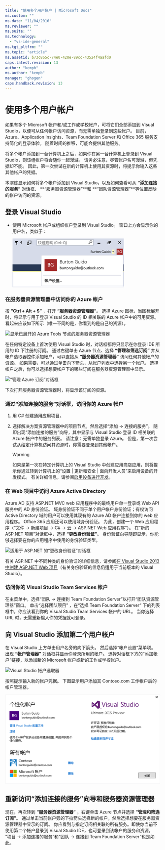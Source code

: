 ```yaml
---
title: "使用多个用户帐户 | Microsoft Docs"
ms.custom: ""
ms.date: "11/04/2016"
ms.reviewer: ""
ms.suite: ""
ms.technology: 
  - "vs-ide-general"
ms.tgt_pltfrm: ""
ms.topic: "article"
ms.assetid: b73c865c-74e0-420e-89cc-43524f4aafd0
caps.latest.revision: 13
author: "kempb"
ms.author: "kempb"
manager: "ghogen"
caps.handback.revision: 13
---
```

# <a name="work-with-multiple-user-accounts"></a>使用多个用户帐户
如果有多个 Microsoft 帐户和/或工作或学校帐户，可将它们全部添加到 Visual Studio，以便可从任何帐户访问资源，而无需单独登录到这些帐户。 目前，Azure、Application Insights、Team Foundation Server 和 Office 365 服务支持简化的登录体验。 随着时间的推移，可能会提供其他服务。

 将多个帐户添加到一台计算机上之后，如果你在另一台计算机上登录到 Visual Studio，则该组帐户将会随你一起漫游。 请务必注意，尽管帐户名可漫游，但凭据却不能。 因此，第一次尝试在新的计算机上使用其资源时，将提示你输入这些其他帐户的凭据。  

 本演练显示如何将多个帐户添加到 Visual Studio，以及如何查看可从 **“添加连接的服务”** 对话框、 **“服务器资源管理器”**和 **“团队资源管理器”**等位置反映的帐户访问的资源。  

## <a name="sign-in-to-visual-studio"></a>登录 Visual Studio  

- 使用 Microsoft 帐户或组织帐户登录到 Visual Studio。 窗口上方会显示你的用户名，类似于：  

     ![当前登录的用户](../ide/media/vs2015_username.png "VS2015_UserName")  

### <a name="access-your-azure-account-in-server-explorer"></a>在服务器资源管理器中访问你的 Azure 帐户  
 按 **“Ctrl + Alt + S”** ，打开 **“服务器资源管理器”**。 选择 Azure 图标，当图标展开时，将显示与用于登录 Visual Studio 的 ID 相关联的 Azure 帐户中的可用资源。 看起来应该如下所示（唯一不同的是，你看到的是自己的资源）。

 ![显示已展开的 Azure Tools 节点的服务器资源管理器](~/ide/media/vs2015_serverexplorer.png "VS2015_ServerExplorer")  

 在任何特定设备上首次使用 Visual Studio 时，对话框都将只显示在你登录 IDE 所用的 ID 下注册的订阅。 通过右键单击 Azure 节点、选择 **“管理和筛选订阅”** 并从帐户选取器控件添加帐户，可以直接从 **“服务器资源管理器”** 访问任何其他帐户的资源。 如果需要，可以通过单击向下箭头，从帐户列表中选择另一个帐户。 选择帐户之后，你可以选择想要帐户下的哪些订阅在服务器资源管理器中显示。  

 ![“管理 Azure 订阅”对话框](~/ide/media/vs2015_manage_subs.png "vs2015_manage_subs")  

 下次打开服务器资源管理器时，将显示该订阅的资源。  

### <a name="access-your-azure-account-via-add-connected-service-dialog"></a>通过“添加连接的服务”对话框，访问你的 Azure 帐户  

1.  用 C# 创建通用应用项目。  

2.  选择解决方案资源管理器中的项目节点，然后选择“添加 -> 连接的服务”。 随即出现“添加连接的服务”向导，其中显示与 Visual Studio 登录 ID 相关联的 Azure 帐户中的服务列表。 请注意：无需单独登录 Azure。 但是，第一次尝试从给定计算机访问其资源时，你需要登录到其他帐户。  

    > [!WARNING]
    >  如果是第一次在特定计算机上的 Visual Studio 中创建应用商店应用，则将提示你通过转到计算机上的“设置 | 更新和安全 | 面向开发人员”来启用设备的开发模式。 有关详细信息，请参阅[启用设备进行开发](https://msdn.microsoft.com/en-us/library/windows/apps/dn706236.aspx)。  

###  <a name="a-nameaccessazurea-access-azure-active-directory-in-a-web-project"></a><a name="access_azure"></a> 在 Web 项目中访问 Azure Active Directory  
 Azure AD 支持 ASP.NET MVC web 应用程序中的最终用户单一登录或 Web API 服务中的 AD 身份验证。 域身份验证不同于单个用户帐户身份验证；有权访问 Active Directory 域的用户可以使用其现有的 Azure AD 帐户连接到你的 web 应用程序。 Office 365 应用还可以使用域身份验证。 为此，创建一个 Web 应用程序（“文件 -> 新建项目 -> C# -> 云 -> ASP.NET Web 应用程序”）。 在“新的 ASP.NET 项目”对话框中，选择 **“更改身份验证”**。 身份验证向导随即显示，你能够选择要在你的应用程序中使用的身份验证类型。  

 ![适用于 ASP.NET 的“更改身份验证”对话框](~/ide/media/vs2015_change_authentication.png "VS2015_change_authentication")  

 有关 ASP.NET 中不同种类的身份验证的详细信息，请参阅[在 Visual Studio 2013 中创建 ASP.NET Web 项目](http://www.asp.net/visual-studio/overview/2013/creating-web-projects-in-visual-studio#orgauth)（有关身份验证的信息仍适用于当前版本的 Visual Studio）。  

### <a name="access-your-visual-studio-team-services-account"></a>访问你的 Visual Studio Team Services 帐户  
 在主菜单中，选择“团队 -> 连接到 Team Foundation Server”以打开“团队资源管理器”窗口。 单击“选择团队项目” ，在“选择 Team Foundation Server” 下的列表框中，你应该看到你的 Visual Studio Team Services 帐户的 URL。 当你选择 URL 时，无需重新输入你的凭据就可登录。  

## <a name="add-a-second-user-account-to-visual-studio"></a>向 Visual Studio 添加第二个用户帐户  
 在 Visual Studio 上方单击用户名旁的向下箭头。 然后选择“帐户设置”菜单项。 出现 **“帐户管理器”** 对话框并显示你登录所用的帐户。 选择对话框下方的“添加帐户”链接，以添加新的 Microsoft 帐户或新的工作或学校帐户。  

 ![Visual Studio 帐户选取器](~/ide/media/vs2015_acct_picker.png "VS2015_acct_picker")  

 按照提示输入新的帐户凭据。 下图显示用户添加其 Contoso.com 工作帐户后的帐户管理器。  

 ![帐户管理器](../ide/media/vs2015_accountmanager.gif "VS2015_AccountManager")  

## <a name="revisit-the-add-connected-services-wizard-and-server-explorer"></a>重新访问“添加连接的服务”向导和服务器资源管理器  
 现在，再次转到 **“服务器资源管理器”** ，右键单击 Azure 节点并选择 **“管理和筛选订阅”**。 通过单击当前帐户旁的下拉箭头选择新的帐户，然后选择想要在服务器资源管理器中显示的订阅。 你应看到与指定订阅相关联的所有服务。即使你当前不使用第二个帐户登录到 Visual Studio IDE，也可登录到该帐户的服务和资源。 “项目 -> 添加连接的服务”和“团队 -> 连接到 Team Foundation Server”也是如此。



<!--HONumber=Feb17_HO4-->



